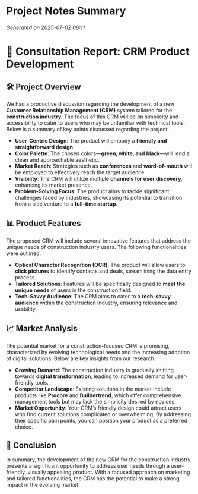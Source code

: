 # Project Notes Summary

*Generated on 2025-07-02 06:11*

# 📄 **Consultation Report: CRM Product Development**

## 🛠️ **Project Overview**

We had a productive discussion regarding the development of a new **Customer Relationship Management (CRM)** system tailored for the **construction industry**. The focus of this CRM will be on simplicity and accessibility to cater to users who may be unfamiliar with technical tools. Below is a summary of key points discussed regarding the project:

- **User-Centric Design**: The product will embody a **friendly and straightforward design**.
- **Color Palette**: The chosen colors—**green, white, and black**—will lend a clean and approachable aesthetic.
- **Market Reach**: Strategies such as **conferences** and **word-of-mouth** will be employed to effectively reach the target audience.
- **Visibility**: The CRM will utilize multiple **channels for user discovery**, enhancing its market presence.
- **Problem-Solving Focus**: The product aims to tackle significant challenges faced by industries, showcasing its potential to transition from a side venture to a **full-time startup**.

## 📊 **Product Features**

The proposed CRM will include several innovative features that address the unique needs of construction industry users. The following functionalities were outlined:

- **Optical Character Recognition (OCR)**: The product will allow users to **click pictures** to identify contacts and deals, streamlining the data entry process.
- **Tailored Solutions**: Features will be specifically designed to **meet the unique needs** of users in the construction field.
- **Tech-Savvy Audience**: The CRM aims to cater to a **tech-savvy audience** within the construction industry, ensuring relevance and usability.

## 📈 **Market Analysis**

The potential market for a construction-focused CRM is promising, characterized by evolving technological needs and the increasing adoption of digital solutions. Below are key insights from our research:

- **Growing Demand**: The construction industry is gradually shifting towards **digital transformation**, leading to increased demand for user-friendly tools.
- **Competitor Landscape**: Existing solutions in the market include products like **Procore** and **Buildertrend**, which offer comprehensive management tools but may lack the simplicity desired by novices.
- **Market Opportunity**: Your CRM’s friendly design could attract users who find current solutions complicated or overwhelming. By addressing their specific pain points, you can position your product as a preferred choice.

## 🤝 **Conclusion**

In summary, the development of the new CRM for the construction industry presents a significant opportunity to address user needs through a user-friendly, visually appealing product. With a focused approach on marketing and tailored functionalities, the CRM has the potential to make a strong impact in the evolving market. 